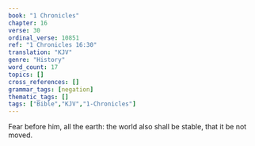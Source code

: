 ```yaml
---
book: "1 Chronicles"
chapter: 16
verse: 30
ordinal_verse: 10851
ref: "1 Chronicles 16:30"
translation: "KJV"
genre: "History"
word_count: 17
topics: []
cross_references: []
grammar_tags: [negation]
thematic_tags: []
tags: ["Bible","KJV","1-Chronicles"]
---
```

Fear before him, all the earth: the world also shall be stable, that it be not moved.
